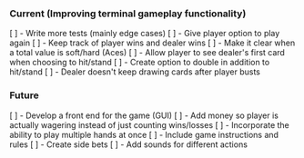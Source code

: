 ### Current (Improving terminal gameplay functionality)

[ ] - Write more tests (mainly edge cases)
[ ] - Give player option to play again
[ ] - Keep track of player wins and dealer wins 
[ ] - Make it clear when a total value is soft/hard (Aces)
[ ] - Allow player to see dealer's first card when choosing to hit/stand
[ ] - Create option to double in addition to hit/stand
[ ] - Dealer doesn't keep drawing cards after player busts

### Future 

[ ] - Develop a front end for the game (GUI)
[ ] - Add money so player is actually wagering instead of just counting wins/losses
[ ] - Incorporate the ability to play multiple hands at once
[ ] - Include game instructions and rules
[ ] - Create side bets
[ ] - Add sounds for different actions
